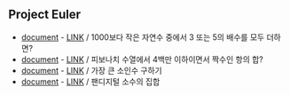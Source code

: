 ## Project Euler

* [document](doc/problems_1.md) - [LINK](http://euler.synap.co.kr/prob_detail.php?id=1) / 1000보다 작은 자연수 중에서 3 또는 5의 배수를 모두 더하면? 
* [document](doc/problems_2.md) - [LINK](http://euler.synap.co.kr/prob_detail.php?id=2) / 피보나치 수열에서 4백만 이하이면서 짝수인 항의 합?
* [document](doc/problems_3.md) - [LINK](http://euler.synap.co.kr/prob_detail.php?id=3) / 가장 큰 소인수 구하기
* [document](doc/problems_118.md) - [LINK](http://euler.synap.co.kr/prob_detail.php?id=118) / 팬디지털 소수의 집합
